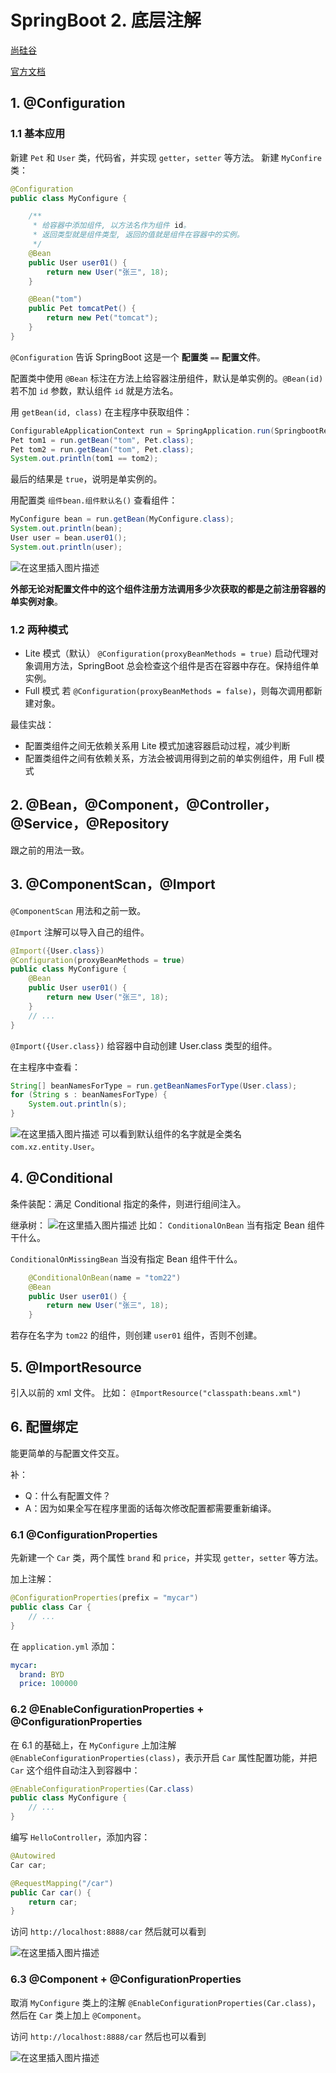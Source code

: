 # SpringBoot 2. 底层注解
[尚硅谷](https://www.bilibili.com/video/BV19K4y1L7MT)

[官方文档](https://docs.spring.io/spring-boot/docs/current/reference/html/index.html)
## 1. @Configuration
### 1.1 基本应用
新建 `Pet` 和 `User` 类，代码省，并实现 `getter`，`setter` 等方法。
新建 `MyConfire` 类：
```java
@Configuration
public class MyConfigure {

    /**
     * 给容器中添加组件, 以方法名作为组件 id。
     * 返回类型就是组件类型, 返回的值就是组件在容器中的实例。
     */
    @Bean
    public User user01() {
        return new User("张三", 18);
    }

    @Bean("tom")
    public Pet tomcatPet() {
        return new Pet("tomcat");
    }
}
```
`@Configuration` 告诉 SpringBoot 这是一个 **配置类** `==` **配置文件**。

配置类中使用 `@Bean` 标注在方法上给容器注册组件，默认是单实例的。`@Bean(id)`  若不加 `id` 参数，默认组件 `id` 就是方法名。

用 `getBean(id, class)` 在主程序中获取组件：
```java
ConfigurableApplicationContext run = SpringApplication.run(SpringbootReviewRecordsApplication.class, args);
Pet tom1 = run.getBean("tom", Pet.class);
Pet tom2 = run.getBean("tom", Pet.class);
System.out.println(tom1 == tom2);
```
最后的结果是 `true`，说明是单实例的。

用配置类 `组件bean.组件默认名()` 查看组件：
```java
MyConfigure bean = run.getBean(MyConfigure.class);
System.out.println(bean);
User user = bean.user01();
System.out.println(user);
```
![在这里插入图片描述](https://img-blog.csdnimg.cn/29b29fbf2b7b45aab79264eca67a7867.png)


**外部无论对配置文件中的这个组件注册方法调用多少次获取的都是之前注册容器的单实例对象**。

### 1.2 两种模式
- Lite 模式（默认）
  `@Configuration(proxyBeanMethods = true)` 启动代理对象调用方法，SpringBoot 总会检查这个组件是否在容器中存在。保持组件单实例。
- Full 模式
  若 `@Configuration(proxyBeanMethods = false)`，则每次调用都新建对象。

最佳实战：
- 配置类组件之间无依赖关系用 Lite 模式加速容器启动过程，减少判断
- 配置类组件之间有依赖关系，方法会被调用得到之前的单实例组件，用 Full 模式

## 2. @Bean，@Component，@Controller，@Service，@Repository
跟之前的用法一致。
## 3. @ComponentScan，@Import
`@ComponentScan` 用法和之前一致。

`@Import` 注解可以导入自己的组件。

```java
@Import({User.class})
@Configuration(proxyBeanMethods = true)
public class MyConfigure {
	@Bean
    public User user01() {
        return new User("张三", 18);
    }
	// ...	
}
```

`@Import({User.class})` 给容器中自动创建 User.class 类型的组件。

在主程序中查看：
```java
String[] beanNamesForType = run.getBeanNamesForType(User.class);
for (String s : beanNamesForType) {
    System.out.println(s);
}
```
![在这里插入图片描述](https://img-blog.csdnimg.cn/0b19f6da7ba64bf49df5ed803a2e2af3.png)
可以看到默认组件的名字就是全类名 `com.xz.entity.User`。

## 4. @Conditional
条件装配：满足 Conditional 指定的条件，则进行组间注入。

继承树：
![在这里插入图片描述](https://img-blog.csdnimg.cn/b6c1ddb3ff1f4a94a89f9ae023e3450d.png)
比如：
`ConditionalOnBean` 当有指定 Bean 组件干什么。

`ConditionalOnMissingBean` 当没有指定 Bean 组件干什么。

```java
	@ConditionalOnBean(name = "tom22")
    @Bean
    public User user01() {
        return new User("张三", 18);
    }
```
若存在名字为 `tom22` 的组件，则创建 `user01` 组件，否则不创建。
## 5. @ImportResource
引入以前的 xml 文件。
比如：
`@ImportResource("classpath:beans.xml")`
## 6. 配置绑定
能更简单的与配置文件交互。

补：
- Q：什么有配置文件？
- A：因为如果全写在程序里面的话每次修改配置都需要重新编译。
### 6.1 @ConfigurationProperties
先新建一个 `Car` 类，两个属性 `brand` 和 `price`，并实现 `getter`，`setter` 等方法。

加上注解：
```java
@ConfigurationProperties(prefix = "mycar")
public class Car {
	// ... 
}
```

在 `application.yml` 添加：
```yml
mycar:
  brand: BYD
  price: 100000
```
### 6.2 @EnableConfigurationProperties + @ConfigurationProperties
在 6.1 的基础上，在 `MyConfigure` 上加注解 `@EnableConfigurationProperties(class)`，表示开启 `Car` 属性配置功能，并把 `Car` 这个组件自动注入到容器中：
```java
@EnableConfigurationProperties(Car.class)
public class MyConfigure {
	// ...
}
```

编写 `HelloController`，添加内容：
```java
@Autowired
Car car;

@RequestMapping("/car")
public Car car() {
    return car;
}
```
访问 `http://localhost:8888/car` 然后就可以看到

![在这里插入图片描述](https://img-blog.csdnimg.cn/eb2f1576c48c4f4fb0174246f75601c3.png)
### 6.3 @Component + @ConfigurationProperties
取消 `MyConfigure` 类上的注解 `@EnableConfigurationProperties(Car.class)`，然后在 `Car` 类上加上 `@Component`。

访问 `http://localhost:8888/car` 然后也可以看到

![在这里插入图片描述](https://img-blog.csdnimg.cn/eb2f1576c48c4f4fb0174246f75601c3.png)